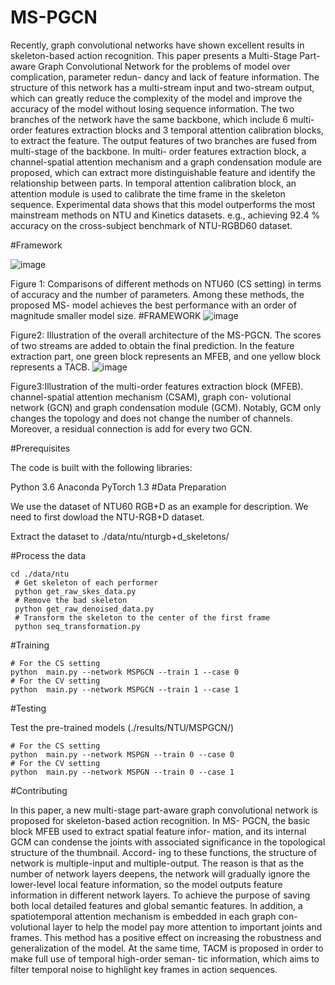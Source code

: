 # MS-PGCN
Recently, graph convolutional networks have shown excellent results in skeleton-based action recognition. This paper
presents a Multi-Stage Part-aware Graph Convolutional Network for the problems of model over complication, parameter redun-
dancy and lack of feature information. The structure of this network has a multi-stream input and two-stream output, which can
greatly reduce the complexity of the model and improve the accuracy of the model without losing sequence information. The two
branches of the network have the same backbone, which include 6 multi-order features extraction blocks and 3 temporal attention
calibration blocks, to extract the feature. The output features of two branches are fused from multi-stage of the backbone. In multi-
order features extraction block, a channel-spatial attention mechanism and a graph condensation module are proposed, which can
extract more distinguishable feature and identify the relationship between parts. In temporal attention calibration block, an attention
module is used to calibrate the time frame in the skeleton sequence. Experimental data shows that this model outperforms the
most mainstream methods on NTU and Kinetics datasets. e.g., achieving 92.4 % accuracy on the cross-subject benchmark of
NTU-RGBD60 dataset.

#Framework


![image](https://user-images.githubusercontent.com/75009289/139197712-9707ca85-e69c-43c4-afbc-7a90ad0c398a.png)

Figure 1: Comparisons of different methods on NTU60 (CS setting) in terms of accuracy and the number of parameters. Among these methods, the proposed MS- model achieves the best performance with an order of magnitude smaller model size.
#FRAMEWORK
![image](https://user-images.githubusercontent.com/75009289/139197254-e0313c92-63af-4da4-a4e8-0ca467254a21.png)

Figure2: Illustration of the overall architecture of the MS-PGCN. The scores of two streams are added to obtain the final prediction. In the feature
extraction part, one green block represents an MFEB, and one yellow block represents a TACB.
![image](https://user-images.githubusercontent.com/75009289/139198036-2ae63db9-79f1-42f9-9211-167ad7731196.png)

Figure3:Illustration of the multi-order features extraction block
(MFEB). channel-spatial attention mechanism (CSAM), graph con-
volutional network (GCN) and graph condensation module (GCM).
Notably, GCM only changes the topology and does not change the
number of channels. Moreover, a residual connection is add for every
two GCN.

#Prerequisites




The code is built with the following libraries:

Python 3.6
Anaconda
PyTorch 1.3
#Data Preparation

We use the dataset of NTU60 RGB+D as an example for description. We need to first dowload the NTU-RGB+D dataset.

Extract the dataset to ./data/ntu/nturgb+d_skeletons/




#Process the data
```
cd ./data/ntu
 # Get skeleton of each performer
 python get_raw_skes_data.py
 # Remove the bad skeleton 
 python get_raw_denoised_data.py
 # Transform the skeleton to the center of the first frame
 python seq_transformation.py
```

#Training
```
# For the CS setting
python  main.py --network MSPGCN --train 1 --case 0
# For the CV setting
python  main.py --network MSPGCN --train 1 --case 1
```




#Testing




Test the pre-trained models (./results/NTU/MSPGCN/)
```
# For the CS setting
python  main.py --network MSPGN --train 0 --case 0
# For the CV setting
python  main.py --network MSPGN --train 0 --case 1
```




#Contributing



In this paper, a new multi-stage part-aware graph convolutional
network is proposed for skeleton-based action recognition. In MS-
PGCN, the basic block MFEB used to extract spatial feature infor-
mation, and its internal GCM can condense the joints with associated
significance in the topological structure of the thumbnail. Accord-
ing to these functions, the structure of network is multiple-input
and multiple-output. The reason is that as the number of network
layers deepens, the network will gradually ignore the lower-level
local feature information, so the model outputs feature information
in different network layers. To achieve the purpose of saving both
local detailed features and global semantic features. In addition, a
spatiotemporal attention mechanism is embedded in each graph con-
volutional layer to help the model pay more attention to important
joints and frames. This method has a positive effect on increasing the
robustness and generalization of the model. At the same time, TACM
is proposed in order to make full use of temporal high-order seman-
tic information, which aims to filter temporal noise to highlight key
frames in action sequences.
